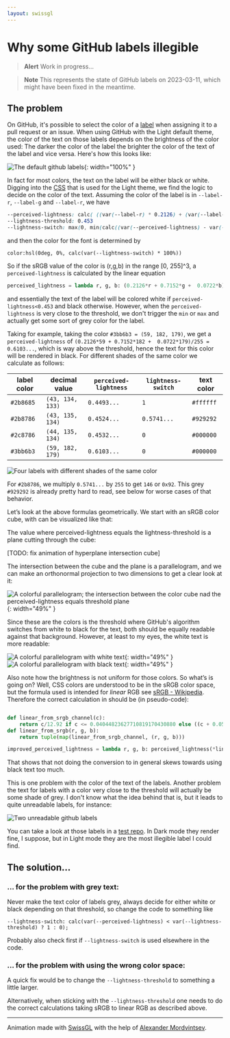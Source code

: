 ```yaml
---
layout: swissgl
---
```

# Why some GitHub labels illegible

> **Alert**
> Work in progress...

> **Note**
> This represents the state of GitHub labels on 2023-03-11, which might have been fixed in the
> meantime.

## The problem
On GitHub, it's possible to select the color of a [label](https://docs.github.com/de/issues/using-labels-and-milestones-to-track-work/managing-labels) when assigning it to a pull request or an issue.  When using GitHub with the Light default theme, the color of the text on those labels depends on the brightness of the color used: The darker the color of the label the brighter the color of the text of the label and vice versa. Here's how this looks like:

![The default github labels](assets/images/github_labels/default_labels.png){: width="100%" }

In fact for most colors, the text on the label will be either black or white. Digging into the
[CSS](https://github.githubassets.com/assets/global-7f117b5cfae4.cssjavascript) that is used for the Light theme, we find the logic to decide on the color of the text. Assuming the color of the
label is in
`--label-r`, `--label-g` and `--label-r`, we have
```css
--perceived-lightness: calc( ((var(--label-r) * 0.2126) + (var(--label-g) * 0.7152)) / 255 )
--lightness-threshold: 0.453
--lightness-switch: max(0, min(calc((var(--perceived-lightness) - var(--lightness-threshold)) * -1000), 1))
```
and then the color for the font is determined by
```
color:hsl(0deg, 0%, calc(var(--lightness-switch) * 100%))
```
So if the sRGB value of the color is (r,g,b) in the range [0, 255]^3, a `perceived-lightness` is calculated by the linear equation
```python
perceived_lightness = lambda r, g, b: (0.2126*r + 0.7152*g +  0.0722*b)/255
```
and essentially the text of the label will be colored white if `perceived-lightness<0.453` and black otherwise. However, when the `perceived-lightness` is very close to the threshold, we don't trigger the `min` or `max` and actually get some sort of grey color for the label.

Taking for example, taking the color `#3bb6b3 = (59, 182, 179)`, we get a `perceived-lightness` of `(0.2126*59 + 0.7152*182 +  0.0722*179)/255 = 0.6103...`, which is way above the threshold, hence the text for this color will be rendered in black.
For different shades of the same color we calculate as follows:

label color | decimal value    | `perceived-lightness` | `lightness-switch`| text color
------------|------------------|-----------------------|-------------------|------------
 `#2b8685`  | `(43, 134, 133)` | `0.4493...`           | `1`               | `#ffffff`
 `#2b8786`  | `(43, 135, 134)` | `0.4524...`           | `0.5741...`       | `#929292`
 `#2c8786`  | `(44, 135, 134)` | `0.4532...`           | `0`               | `#000000`
 `#3bb6b3`  | `(59, 182, 179)` | `0.6103...`           | `0`               | `#000000`

![Four labels with different shades of the same color](assets/images/github_labels/four_labels.png)

For `#2b8786`, we multiply `0.5741...` by `255` to get `146` or `0x92`. This grey `#929292` is already pretty hard to read, see below for worse cases of that behavior.

Let’s look at the above formulas geometrically.
We start with an sRGB color cube, with can be visualized like that:

<div id="demo">
  <canvas id="colorcube" width="740" height="740"></canvas>
</div>

The value where perceived-lightness equals the lightness-threshold is a plane cutting through the cube:

[TODO: fix animation of hyperplane intersection cube]
<div id="demo">
  <canvas id="cubecut" width="740" height="740"></canvas>
</div>


The intersection between the cube and the plane is a parallelogram, and we can make an orthonormal projection to two dimensions to get a clear look at it:

![A colorful parallelogram; the intersection between the color cube nad the perceived-lightness equals threshold plane](assets/images/github_labels/parallelogram.png){: width="49%" }

Since these are the colors is the threshold where GitHub's algorithm switches from white to black for the text, both should be equally readable against that background. However, at least to my eyes, the white text is more readable:


![A colorful parallelogram with white text](assets/images/github_labels/parallelogram_white_text.png){: width="49%" }
![A colorful parallelogram with black text](assets/images/github_labels/parallelogram_black_text.png){: width="49%" }

Also note how the brightness is not uniform for those colors.
So what’s is going on? Well, CSS colors are understood to be in the sRGB color space, but the formula used is intended for *linear* RGB see [sRGB - Wikipedia](https://en.wikipedia.org/wiki/SRGB).
Therefore the correct calculation in should be (in pseudo-code):

```python

def linear_from_srgb_channel(c):
    return c/12.92 if c <= 0.04044823627710819170430880 else ((c + 0.055)/1.055)**2.4
def linear_from_srgb(r, g, b):
    return tuple(map(linear_from_srgb_channel, (r, g, b)))

improved_perceived_lightness = lambda r, g, b: perceived_lightness(*linear_from_srgb(r, g, b))
```
That shows that not doing the conversion to in general skews towards using black text too much.

This is one problem with the color of the text of the labels. Another problem the text for labels with a color very close to the threshold will actually be some shade of grey. I don't know what the idea behind that is, but it leads to quite unreadable labels, for instance:

![Two unreadable github labels](assets/images/github_labels/unreadable_labels.png)

You can take a look at those labels in a [test repo](https://github.com/mo271/label_colors_test/labels). In Dark mode they render fine, I suppose, but in Light mode they are the most illegible label I could find.

## The solution...

### ... for the problem with grey text:
Never make the text color of labels grey, always decide for either white or black depending on that threshold, so change the code to something like
 ```
 --lightness-switch: calc(var(--perceived-lightness) < var(--lightness-threshold) ? 1 : 0);
 ```
Probably also check first if `--lightness-switch` is used elsewhere in the code.
### ... for the problem with using the wrong color space:
A quick fix would be to change the `--lightness-threshold` to something a little larger.


Alternatively, when sticking with the `--lightness-threshold` one needs to do the correct calculations taking sRGB to linear RGB as described above.

------

Animation made with <a href="https://github.com/google/swissgl">SwissGL</a> with the help of [Alexander Mordvintsev](https://znah.net).

<script src='{{site.baseurl}}/github_labels.js'></script>
